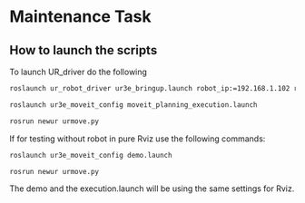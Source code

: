 # Maintenance Task
## How to launch the scripts
To launch UR_driver do the following
```bash
roslaunch ur_robot_driver ur3e_bringup.launch robot_ip:=192.168.1.102 robot_description_file:=$(find ur3e_moveit_config)/launch/load_ur3e.launch
```
```bash
roslaunch ur3e_moveit_config moveit_planning_execution.launch 
```
```bash 
rosrun newur urmove.py 
```
If for testing without robot in pure Rviz use the following commands: 
```bash 
roslaunch ur3e_moveit_config demo.launch
```
```bash 
rosrun newur urmove.py 
```
The demo and the execution.launch will be using the same settings for Rviz. 